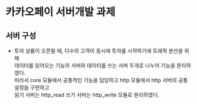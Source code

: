 
# 카카오페이 서버개발 과제

## 서버 구성

- 투자 상품이 오픈될 때, 다수의 고객이 동시에 투자를 시작하기에 트래픽 분산을 위해  
데이터를 읽어오는 기능의 서버와 데이터를 쓰는 서버 두개로 나누어 기능을 분리하였다.  
따라서 core 모듈에서 공통적인 기능을 담당하고 http 모듈에서 http 서버의 공통 설정을 구현하고  
읽기 서버는 http_read 쓰기 서버는 http_write 모듈로 분리하였다.
